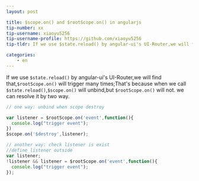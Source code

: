 ```yaml
---
layout: post

title: $scope.on() and $rootScope.on() in angularjs
tip-number: xx
tip-username: xiaoyu5256
tip-username-profile: https://github.com/xiaoyu5256
tip-tldr: If we use $state.reload() by angular-ui's UI-Router,we will find that,$rootScope.on() will trigger many times;That's because when we call $state.reload(),$scope.on() will unbind,but $rootScope.on() will not. we can resolve it by two way.

categories:
    - en
---
```


If we use ```$state.reload()``` by angular-ui's UI-Router,we will find that,```$rootScope.on()``` will trigger many times;That's because when we call ```$state.reload()```,```$scope.on()``` will unbind,but ```$rootScope.on()``` will not. we can resolve it by two way.

```javascript
// one way: unbind when scope destroy

var listener = $rootScope.on('event',function(){
  console.log("trigger event");
})
$scope.on('$destroy',listener);

// another way: check listener is exist
//define listener outside
var listener;
!listener && listener = $rootScope.on('event',function(){
  console.log("trigger event");
});

```
